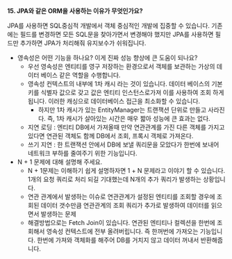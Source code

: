 **15. JPA와 같은 ORM을 사용하는 이유가 무엇인가요?**

JPA를 사용하면 SQL중심적 개발에서 객체 중심적인 개발에 집중할 수 있습니다. 기존에는 필드를 변경하면 모든 SQL문을 찾아가면서 변경해야 했지만 JPA를 사용하면 필드만 추가하면 JPA가 처리해줘 유지보수가 쉬워집니다.

- 영속성은 어떤 기능을 하나요? 이게 진짜 성능 향상에 큰 도움이 되나요?
    - 우선 영속성은 엔티티를 영구 저장하는 환경으로서 객체를 보관하는 가상의 데이터 베이스 같은 역할을 수행합니다.
    - 영속성 컨텍스트의 내부에 1차 캐시 라는 것이 있습니다. 데이터 베이스의 기본키를 식별자 값으로 갖고 값은 엔티티 인스턴스로가져 이를 사용하여 조회 하게 됩니다. 이러한 캐싱으로 데이터베이스 접근을 최소화할 수 있습니다.
        - 하지만 1차 캐시가 있는 EntityManager는 트랜잭션 단위로 만들고 사라진다. 즉, 1차 캐시가 살아있는 시간은 매우 짧아 성능에 큰 효과는 없다.
    - 지연 로딩 : 엔티티 DB에서 가져올때 만약 연관관계를 가진 다른 객체를 가지고 있다면 연관된 객체도 함께 DB에서 조회, 프록시 객체로 가져온다.
    - 쓰기 지연 : 한 트랜잭션 안에서 DB에 보낼 쿼리문을 모았다가 한번에 보내어 네트워크 부하를 줄여주기 위한 기능입니다.
- N + 1 문제에 대해 설명해 주세요.
    - N + 1문제는 이해하기 쉽게 설명하자면 1 + N 문제라고 이야기 할 수 있습니다. 1개의 요청 쿼리로 처리 되길 기대했는데 N개의 추가 쿼리가 발생하는 상황입니다.
    - 연관 관계에서 발생하는 이슈로 연관관계가 설정된 엔티티를 조회할 경우에 조회된 데이터 갯수만큼 연관관계의 조회 쿼리가 추가로 발생하여 데이터를 읽으면서 발생하는 문제
    - 해결방법으로는 Fetch Join이 있습니다. 연관된 엔티티나 컬렉션을 한번에 조회해서 영속성 컨텍스트에 전부 올려버립니다. 즉 한꺼번에 가져오는 기능입니다. 한번에 가져와 객체화를 해주어 DB를 거치지 않고 데이터 꺼내서 반환해줍니다.